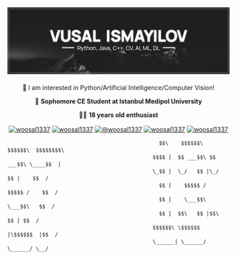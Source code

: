 ## ![Welcome to my profile 🤟](header.jpg)


<center> 
🔭 I am interested in Python/Artificial Intelligence/Computer Vision!

🏫 **Sophomore CE Student at Istanbul Medipol University**

🙋‍♂️ **18 years old enthusiast**
</center>



<p align="center">
<a href="https://twitter.com/woosal1337" target="blank"><img align="center" src="https://cdn.jsdelivr.net/npm/simple-icons@3.0.1/icons/twitter.svg" alt="woosal1337" height="30" width="30" /></a>
<a href="https://linkedin.com/in/woosal1337" target="blank"><img align="center" src="https://cdn.jsdelivr.net/npm/simple-icons@3.0.1/icons/linkedin.svg" alt="woosal1337" height="30" width="30" /></a>
<a href="https://medium.com/@woosal1337" target="blank"><img align="center" src="https://cdn.jsdelivr.net/npm/simple-icons@3.0.1/icons/medium.svg" alt="@woosal1337" height="30" width="30" /></a>
<a href="https://stackoverflow.com/users/12183903/woosal" target="blank"><img align="center" src="https://cdn.jsdelivr.net/npm/simple-icons@3.0.1/icons/stackoverflow.svg" alt="woosal1337" height="30" width="30" /></a>
<a href="https://dev.to/woosal" target="blank"><img align="center" src="https://cdn.jsdelivr.net/npm/simple-icons@3.0.1/icons/dev-dot-to.svg" alt="woosal1337   " height="30" width="30" /></a>
</p>

```
                                                $$\    $$$$$$\   $$$$$$\  $$$$$$$$\ 
                                              $$$$ |  $$ ___$$\ $$ ___$$\ \____$$  |
                                              \_$$ |  \_/   $$ |\_/   $$ |    $$  / 
                                                $$ |    $$$$$ /   $$$$$ /    $$  /  
                                                $$ |    \___$$\   \___$$\   $$  /   
                                                $$ |  $$\   $$ |$$\   $$ | $$  /    
                                              $$$$$$\ \$$$$$$  |\$$$$$$  |$$  /     
                                              \______| \______/  \______/ \__/
```
